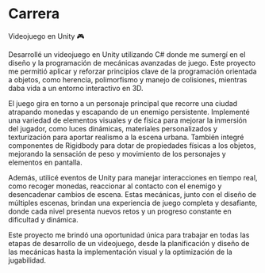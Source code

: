 # Carrera

Videojuego en Unity 🎮

Desarrollé un videojuego en Unity utilizando C# donde me sumergí en el diseño y la programación de mecánicas avanzadas de juego. Este proyecto me permitió aplicar y reforzar principios clave de la programación orientada a objetos, como herencia, polimorfismo y manejo de colisiones, mientras daba vida a un entorno interactivo en 3D.

El juego gira en torno a un personaje principal que recorre una ciudad atrapando monedas y escapando de un enemigo persistente. Implementé una variedad de elementos visuales y de física para mejorar la inmersión del jugador, como luces dinámicas, materiales personalizados y texturización para aportar realismo a la escena urbana. También integré componentes de Rigidbody para dotar de propiedades físicas a los objetos, mejorando la sensación de peso y movimiento de los personajes y elementos en pantalla.

Además, utilicé eventos de Unity para manejar interacciones en tiempo real, como recoger monedas, reaccionar al contacto con el enemigo y desencadenar cambios de escena. Estas mecánicas, junto con el diseño de múltiples escenas, brindan una experiencia de juego completa y desafiante, donde cada nivel presenta nuevos retos y un progreso constante en dificultad y dinámica.

Este proyecto me brindó una oportunidad única para trabajar en todas las etapas de desarrollo de un videojuego, desde la planificación y diseño de las mecánicas hasta la implementación visual y la optimización de la jugabilidad.
